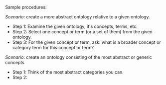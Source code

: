 Sample procedures:

_Scenario_: create a more abstract ontology relative to a given ontology. 

* Step 1: Examine the given ontology, it's concepts, terms, etc.
* Step 2: Select one concept or term (or a set of them) from the given ontology.
* Step 3: For the given concept or term, ask: what is a broader concept or category term for this concept or term?


_Scenario_: create an ontology consisting of the most abstract or generic concepts
* Step 1: Think of the most abstract categories you can. 
* Step 2: 
